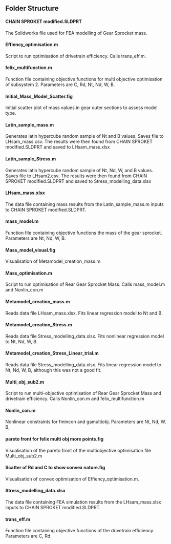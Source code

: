 ## Folder Structure

#### CHAIN SPROKET modified.SLDPRT
The Solidworks file used for FEA modelling of Gear Sprocket mass.
#### Effiency_optimisation.m
Script to run optimisation of drivetrain efficiency. Calls trans_eff.m.
#### felix_multifunction.m
Function file containing objective functions for multi objective optimisation of subsystem 2. Parameters are C, Rd, Nt, Nd, W, B. 
#### Initial_Mass_Model_Scatter.fig
Initial scatter plot of mass values in gear outer sections to assess model type. 
#### Latin_sample_mass.m
Generates latin hypercube random sample of Nt and B values. Saves file to LHsam_mass.csv. The results were then found from CHAIN SPROKET modified.SLDPRT and saved to LHsam_mass.xlsx
#### Latin_sample_Stress.m
Generates latin hypercube random sample of Nt, Nd, W, and B values. Saves file to LHsam2.csv. The results were then found from CHAIN SPROKET modified.SLDPRT and saved to Stress_modelling_data.xlsx
#### LHsam_mass.xlsx
The data file containing mass results from the Latin_sample_mass.m inputs to CHAIN SPROKET modified.SLDPRT.
#### mass_model.m
Function file containing objective functions the mass of the gear sprocket. Parameters are Nt, Nd, W, B. 
#### Mass_model_visual.fig
Visualisation of Metamodel_creation_mass.m
#### Mass_optimisation.m
Script to run optimisation of Rear Gear Sprocket Mass. Calls mass_model.m and Nonlin_con.m
#### Metamodel_creation_mass.m
Reads data file LHsam_mass.xlsx. Fits linear regression model to Nt and B.
#### Metamodel_creation_Stress.m
Reads data file Stress_modelling_data.xlsx. Fits nonlinear regression model to Nt, Nd, W, B.  
#### Metamodel_creation_Stress_Linear_trial.m
Reads data file Stress_modelling_data.xlsx. Fits linear regression model to Nt, Nd, W, B, although this was not a good fit. 
#### Multi_obj_sub2.m
Script to run multi-objective optimisation of Rear Gear Sprocket Mass and drivetrain efficiency. Calls Nonlin_con.m and felix_multifunction.m
#### Nonlin_con.m
Nonlinear constraints for fmincon and gamultiobj. Parameters are Nt, Nd, W, B,
#### pareto front for felix multi obj more points.fig
Visualisation of the pareto front of the multiobjective optimisation file Multi_obj_sub2.m
#### Scatter of Rd and C to show convex nature.fig
Visualisation of convex optimisation of Effiency_optimisation.m.
#### Stress_modelling_data.xlsx
The data file containing FEA simulation results from the LHsam_mass.xlsx inputs to CHAIN SPROKET modified.SLDPRT. 
#### trans_eff.m
Function file containing objective functions of the drivetrain efficiency. Parameters are C, Rd. 


